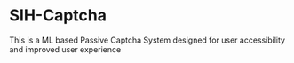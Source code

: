 # SIH-Captcha
This is a ML based Passive Captcha System designed for user accessibility and improved user experience
